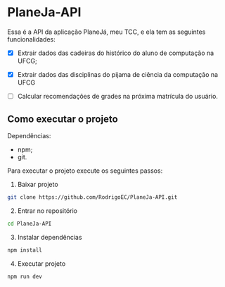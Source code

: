 # PlaneJa-API

Essa é a API da aplicação PlaneJá, meu TCC, e ela tem as seguintes funcionalidades:

- [x] Extrair dados das cadeiras do histórico do aluno de computação na UFCG;

- [x] Extrair dados das disciplinas do pijama de ciência da computação na UFCG

- [ ] Calcular recomendações de grades na próxima matrícula do usuário.

## Como executar o projeto

Dependências:

- npm;
- git.

Para executar o projeto execute os seguintes passos:

1. Baixar projeto

```bash
git clone https://github.com/RodrigoEC/PlaneJa-API.git
```

2. Entrar no repositório

```bash
cd PlaneJa-API
```

3. Instalar dependências

```bash
npm install
```

4. Executar projeto

```bash
npm run dev
```
